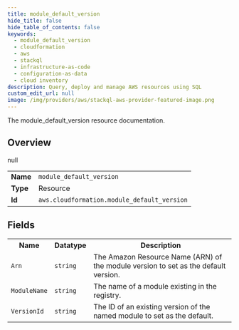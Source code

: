 ```yaml
---
title: module_default_version
hide_title: false
hide_table_of_contents: false
keywords:
  - module_default_version
  - cloudformation
  - aws
  - stackql
  - infrastructure-as-code
  - configuration-as-data
  - cloud inventory
description: Query, deploy and manage AWS resources using SQL
custom_edit_url: null
image: /img/providers/aws/stackql-aws-provider-featured-image.png
---
```

The module_default_version resource documentation.

## Overview
<table><tbody>
<tr><td><b>Name</b></td><td><code>module_default_version</code></td></tr>
<tr><td><b>Type</b></td><td>Resource</td></tr>
null
<tr><td><b>Id</b></td><td><code>aws.cloudformation.module_default_version</code></td></tr>
</tbody></table>

## Fields
<table><tbody>
<tr><th>Name</th><th>Datatype</th><th>Description</th></tr>
<tr><td><code>Arn</code></td><td><code>string</code></td><td>The Amazon Resource Name (ARN) of the module version to set as the default version.</td></tr><tr><td><code>ModuleName</code></td><td><code>string</code></td><td>The name of a module existing in the registry.</td></tr><tr><td><code>VersionId</code></td><td><code>string</code></td><td>The ID of an existing version of the named module to set as the default.</td></tr>
</tbody></table>